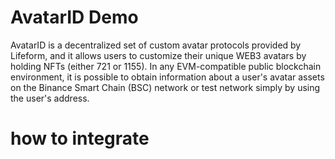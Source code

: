 # AvatarID Demo

AvatarID is a decentralized set of custom avatar protocols provided by Lifeform, and it allows users to customize their unique WEB3 avatars by holding NFTs (either 721 or 1155). In any EVM-compatible public blockchain environment, it is possible to obtain information about a user's avatar assets on the Binance Smart Chain (BSC) network or test network simply by using the user's address.

# how to integrate
